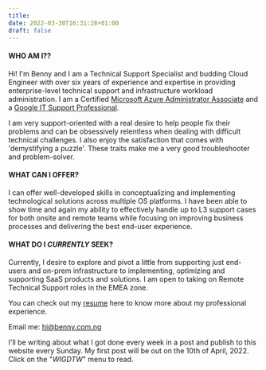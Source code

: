 ```yaml
---
title: 
date: 2022-03-30T16:31:28+01:00
draft: false
---
```


#### WHO AM I??

Hi! I'm Benny and I am a Technical Support Specialist and budding Cloud Engineer with over six years of experience and expertise in providing enterprise-level technical support and infrastructure workload administration. I am a Certified [Microsoft Azure Administrator Associate](https://www.credly.com/badges/44eec575-c7ff-4539-ad20-d92e0b6bc2e1/public_url) and a [Google IT Support Professional](https://www.credly.com/badges/e68bf306-2c7d-4877-b211-25204332e6d6/public_url).

I am very support-oriented with a real desire to help people fix their problems and can be obsessively relentless when dealing with difficult technical challenges. I also enjoy the satisfaction that comes with 'demystifying a puzzle'. These traits make me a very good troubleshooter and problem-solver.

#### WHAT CAN I OFFER?

I can offer well-developed skills in conceptualizing and implementing technological solutions across multiple OS platforms. I have been able to show time and again my ability to effectively handle up to L3 support cases for both onsite and remote teams while focusing on improving business processes and delivering the best end-user experience. 

#### WHAT DO I *CURRENTLY* SEEK?

Currently, I desire to explore and pivot a little from supporting just end-users and on-prem infrastructure to implementing, optimizing and supporting SaaS products and solutions. I am open to taking on Remote Technical Support roles in the EMEA zone.


You can check out my [resume](https://resume.benny.com.ng) here to know more about my professional experience.

Email me: hi@benny.com.ng

I'll be writing about what I got done every week in a post and publish to this website every Sunday. My first post will be out on the 10th of April, 2022. Click on the "*WIGDTW*" menu to read.
